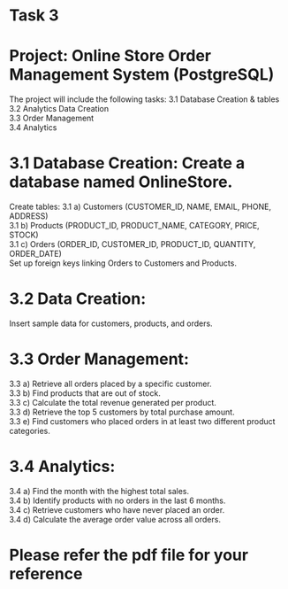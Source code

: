 # Task 3 
# Project: Online Store Order Management System (PostgreSQL)

The project will include the following tasks:
                            3.1 Database Creation & tables      
                            3.2 Analytics Data Creation    
                            3.3 Order Management    
                            3.4 Analytics   
# 3.1 Database Creation: Create a database named OnlineStore.
Create tables:
3.1  a) Customers (CUSTOMER_ID, NAME, EMAIL, PHONE, ADDRESS)   
3.1  b) Products (PRODUCT_ID, PRODUCT_NAME, CATEGORY, PRICE, STOCK)    
3.1  c) Orders (ORDER_ID, CUSTOMER_ID, PRODUCT_ID, QUANTITY, ORDER_DATE)    
         Set up foreign keys linking Orders to Customers and Products.      
# 3.2 Data Creation:
Insert sample data for customers, products, and orders.
# 3.3 Order Management:
3.3 a) Retrieve all orders placed by a specific customer.   
3.3 b) Find products that are out of stock.  
3.3 c) Calculate the total revenue generated per product.  
3.3 d) Retrieve the top 5 customers by total purchase amount.  
3.3 e) Find customers who placed orders in at least two different product categories.  
# 3.4 Analytics:
3.4 a) Find the month with the highest total sales.  
3.4 b) Identify products with no orders in the last 6 months.  
3.4  c) Retrieve customers who have never placed an order.  
3.4  d) Calculate the average order value across all orders.  

#  Please refer the pdf file for your reference
